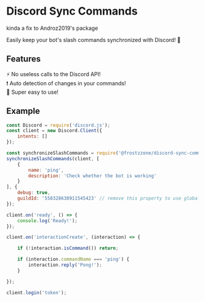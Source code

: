 # Discord Sync Commands

kinda a fix to Androz2019's package

Easily keep your bot's slash commands synchronized with Discord! 🔁

## Features

⚡ No useless calls to the Discord API!  
❗ Auto detection of changes in your commands!  
🤟 Super easy to use!

## Example

```js
const Discord = require('discord.js');
const client = new Discord.Client({
    intents: []
});

const synchronizeSlashCommands = require('@frostzzone/discord-sync-commands');
synchronizeSlashCommands(client, [
    {
        name: 'ping',
        description: 'Check whether the bot is working'
    }
], {
    debug: true,
    guildId: '558328638911545423' // remove this property to use global commands
});

client.on('ready', () => {
    console.log('Ready!');
});

client.on('interactionCreate', (interaction) => {

    if (!interaction.isCommand()) return;

    if (interaction.commandName === 'ping') {
        interaction.reply('Pong!');
    }

});

client.login('token');
```
